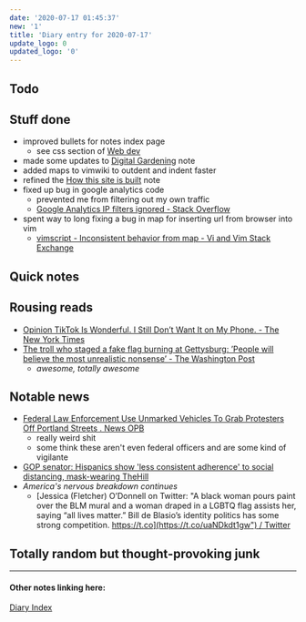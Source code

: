 ```yaml
---
date: '2020-07-17 01:45:37'
new: '1'
title: 'Diary entry for 2020-07-17'
update_logo: 0
updated_logo: '0'
---
```

## Todo

## Stuff done
* improved bullets for notes index page
  * see css section of [Web dev](/Web-dev)
* made some updates to [Digital Gardening](/Digital-Gardening) note
* added maps to vimwiki to outdent and indent faster
* refined the [How this site is built](/How-this-site-is-built) note
* fixed up bug in google analytics code
  * prevented me from filtering out my own traffic
  * [Google Analytics IP filters ignored - Stack Overflow](https://stackoverflow.com/questions/62959023/google-analytics-ip-filters-ignored/62959602#62959602)
* spent way to long fixing a bug in map for inserting url from browser into vim
  * [vimscript - Inconsistent behavior from map - Vi and Vim Stack Exchange](https://vi.stackexchange.com/questions/26531/inconsistent-behavior-from-map)

## Quick notes

## Rousing reads
* [Opinion  TikTok Is Wonderful. I Still Don’t Want It on My Phone. - The New York Times](https://www.nytimes.com/2020/07/17/opinion/tiktok-ban-china.html?action=click&module=Opinion&pgtype=Homepage)
* [The troll who staged a fake flag burning at Gettysburg: ’People will believe the most unrealistic nonsense’ - The Washington Post](https://www.washingtonpost.com/investigations/2020/07/17/gettysburg-antifa-flag-burning-troll/?arc404=true)
  * *awesome, totally awesome*

## Notable news
* [Federal Law Enforcement Use Unmarked Vehicles To Grab Protesters Off Portland Streets . News  OPB](https://www.opb.org/news/article/federal-law-enforcement-unmarked-vehicles-portland-protesters/)
  * really weird shit
  * some think these aren't even federal officers and are some kind of
    vigilante
* [GOP senator: Hispanics show 'less consistent adherence' to social distancing, mask-wearing  TheHill](https://thehill.com/latino/507678-gop-senator-hispanics-show-less-consistent-adherence-to-social-distancing-mask-wearing)
* *America's nervous breakdown continues*
  * [Jessica (Fletcher) O’Donnell on Twitter: "A black woman pours paint over the BLM mural and a woman draped in a LGBTQ flag assists her, saying “all lives matter.” Bill de Blasio’s identity politics has some strong competition. [https://t.co](https://t.co/uaNDkdt1gw") / Twitter](https://twitter.com/heckyessica/status/1284287793263501314)


## Totally random but thought-provoking junk

---
#### Other notes linking here:

[Diary Index](/diary)
